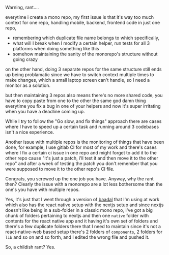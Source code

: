 Warning, rant....

everytime i create a mono repo, my first issue is that it's way too much context for one repo, handling mobile, backend, frontend code in just one repo, 
- remembering which duplicate file name belongs to which specifically, 
- what will I break when I modify a certain helper, run tests for all 3 platforms when doing something like this  
- somehow maintaining the sanity of the monorepo's structure without going crazy 

on the other hand, doing 3 separate repos for the same structure still ends up being problamatic since we have to switch context multiple times to make changes, which a small laptop screen can't handle, so I need a monitor as a solution. 

but then maintaining 3 repos also means there's no more shared code, you have to copy paste from one to the other the same god damn thing everytime you fix a bug in one of your helpers and now it's super irritating when you have a deadline coming up. 

While I try to follow the "Go slow, and fix things" approach there are cases where I have to speed up a certain task and running around 3 codebases isn't a nice experience. 

Another issue with multiple repos is the monitoring of things that have been done, for example, I use gitlab CI for most of my work and there's cases where I fix a certain ci issue in one repo and might forget to add it to the other repo cause "it's just a patch, i'll test it and then move it to the other repo" and after a week of testing the patch you don't remember that you were supposed to move it to the other repo's CI file. 

Congrats, you screwed up the one job you have. Anyway, why the rant then? Clearly the issue with a monorepo are a lot less bothersome than the one's you have with multiple repos. 

Yes, it's just that I went through a version of [baadal](https://github.com/barelyhuman/baadal) that I'm using at work which also has the react native setup with the nextjs setup and since nextjs doesn't like being in a sub-folder in a classic mono repo, I've got a big chunk of folders pertaining to nextjs and then one `native` folder with contents for the react native app and it having it's own set of folders and there's a few duplicate folders there that I need to maintain since it's not a react-native-web based setup there's 2 folders of `components`, 2 folders for `lib` and  so on and so forth, and I edited the wrong file and pushed it.


So, a childish rant? Yes. 
